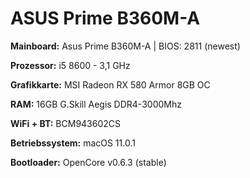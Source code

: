 # ASUS Prime B360M-A

__Mainboard:__ Asus Prime B360M-A | BIOS: 2811 (newest)

__Prozessor:__ i5 8600 - 3,1 GHz

__Grafikkarte:__ MSI Radeon RX 580 Armor 8GB OC

__RAM:__ 16GB G.Skill Aegis DDR4-3000Mhz

__WiFi + BT:__ BCM943602CS



__Betriebssystem:__ macOS 11.0.1

__Bootloader:__ OpenCore v0.6.3 (stable)
